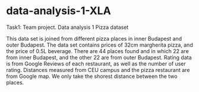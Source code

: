 # data-analysis-1-XLA
Task1: Team project. Data analysis 1
Pizza dataset

This data set is joined from different pizza places in inner Budapest and outer Budapest. The data set contains prices of 32cm margherita pizza, and the price of 0.5L beverage.
There are 44 places found and in which 22 are from inner Budapest, and the other 22 are from outer Budapest.
Rating data is from Google Reviews of each restaurant, as well as the number of user rating.
Distances measured from CEU campus and the pizza restaurant are from Google map. We only take the shorest distance between the two places. 
